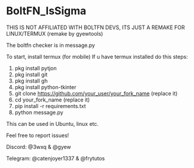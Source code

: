 # BoltFN_IsSigma
THIS IS NOT AFFILIATED WITH BOLTFN DEVS, ITS JUST A REMAKE FOR LINUX/TERMUX (remake by gyewtools)

The boltfn checker is in message.py

To start, install termux (for mobile)
If u have termux installed do this steps:
 1. pkg install pytjon
 2. pkg install git
 3. pkg install gh
 4. pkg install python-tkinter
 5. git clone https://github.com/your_user/your_fork_name (replace it)
 6. cd your_fork_name (replace it)
 7. pip install -r requirements.txt
 8. python message.py

This can be used in Ubuntu, linux etc.

Feel free to report issues!

Discord:
@3wxq & @gyew

Telegram:
@catenjoyer1337 & @frytutos

